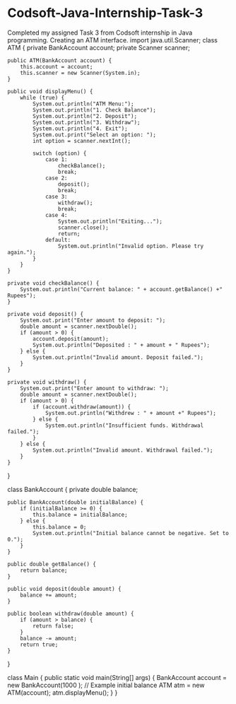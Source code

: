 # Codsoft-Java-Internship-Task-3
Completed my assigned Task 3 from Codsoft internship in Java programming. Creating an ATM interface.
import java.util.Scanner;
	class ATM {
    private BankAccount account;
    private Scanner scanner;
	
    public ATM(BankAccount account) {
        this.account = account;
        this.scanner = new Scanner(System.in);
    }

    public void displayMenu() {
        while (true) {
            System.out.println("ATM Menu:");
            System.out.println("1. Check Balance");
            System.out.println("2. Deposit");
            System.out.println("3. Withdraw");
            System.out.println("4. Exit");
            System.out.print("Select an option: ");
            int option = scanner.nextInt();

            switch (option) {
                case 1:
                    checkBalance();
                    break;
                case 2:
                    deposit();
                    break;
                case 3:
                    withdraw();
                    break;
                case 4:
                    System.out.println("Exiting...");
                    scanner.close();
                    return;
                default:
                    System.out.println("Invalid option. Please try again.");
            }
        }
    }

    private void checkBalance() {
        System.out.println("Current balance: " + account.getBalance() +" Rupees");
    }

    private void deposit() {
        System.out.print("Enter amount to deposit: ");
        double amount = scanner.nextDouble();
        if (amount > 0) {
            account.deposit(amount);
            System.out.println("Deposited : " + amount + " Rupees");
        } else {
            System.out.println("Invalid amount. Deposit failed.");
        }
    }

    private void withdraw() {
        System.out.print("Enter amount to withdraw: ");
        double amount = scanner.nextDouble();
        if (amount > 0) {
            if (account.withdraw(amount)) {
                System.out.println("Withdrew : " + amount +" Rupees");
            } else {
                System.out.println("Insufficient funds. Withdrawal failed.");
            }
        } else {
            System.out.println("Invalid amount. Withdrawal failed.");
        }
    }
}

class BankAccount {
    private double balance;

    public BankAccount(double initialBalance) {
        if (initialBalance >= 0) {
            this.balance = initialBalance;
        } else {
            this.balance = 0;
            System.out.println("Initial balance cannot be negative. Set to 0.");
        }
    }

    public double getBalance() {
        return balance;
    }

    public void deposit(double amount) {
        balance += amount;
    }

    public boolean withdraw(double amount) {
        if (amount > balance) {
            return false;
        }
        balance -= amount;
        return true;
    }
}

class Main {
    public static void main(String[] args) {
        BankAccount account = new BankAccount(1000 ); // Example initial balance
        ATM atm = new ATM(account);
        atm.displayMenu();
    }
}
